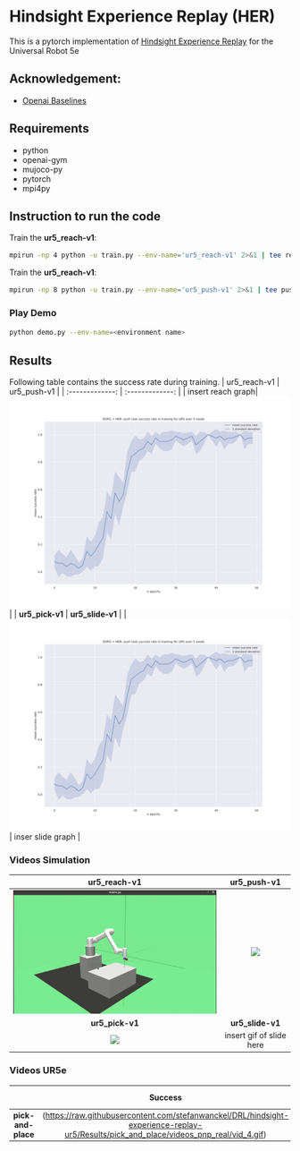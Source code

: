 # Hindsight Experience Replay (HER)
This is a pytorch implementation of [Hindsight Experience Replay](https://arxiv.org/abs/1707.01495) for the Universal Robot 5e

## Acknowledgement:
- [Openai Baselines](https://github.com/openai/baselines)

## Requirements
- python
- openai-gym
- mujoco-py
- pytorch
- mpi4py

## Instruction to run the code
Train the **ur5_reach-v1**:
```bash
mpirun -np 4 python -u train.py --env-name='ur5_reach-v1' 2>&1 | tee reach.log
```
Train the **ur5_reach-v1**:
```bash
mpirun -np 8 python -u train.py --env-name='ur5_push-v1' 2>&1 | tee push.log
```

### Play Demo
```bash
python demo.py --env-name=<environment name>
```

## Results
Following table contains the success rate during training.
| ur5_reach-v1 | ur5_push-v1 |
| :-------------: | :-------------: |
| insert reach graph| <img src="https://raw.githubusercontent.com/stefanwanckel/DRL/master/hindsight-experience-replay-ur5/Results/figures/success_rate_ur5push.svg" width=600> |
| **ur5_pick-v1** | **ur5_slide-v1** |
| <img src="https://raw.githubusercontent.com/stefanwanckel/DRL/master/hindsight-experience-replay-ur5/Results/figures/success_rate_ur5push.svg" width=600> | inser slide graph |
### Videos Simulation
| ur5_reach-v1 | ur5_push-v1 |
| :-------------: | :-------------: |
| <img src="https://raw.githubusercontent.com/stefanwanckel/DRL/master/hindsight-experience-replay-ur5/Results/videos/ur5_reach-v1_ddpg-her_2021-05-07.gif" width=600> | <img src="https://raw.githubusercontent.com/stefanwanckel/DRL/master/hindsight-experience-replay-ur5/Results/videos/ur5_push-v1_ddpg-her_2021-05-13.gif" width=600> |
| **ur5_pick-v1** | **ur5_slide-v1** |
|<img src="https://raw.githubusercontent.com/stefanwanckel/DRL/master/hindsight-experience-replay-ur5/Results/videos/ur5_pick-v1_ddpg-her_2021-05-20.gif" width=600> | insert gif of slide here |

### Videos UR5e
| | **Success** | **Semi-Success** | **Fail** |
| :-------------: | :-------------: | :-------------: | :-------------: | 
| **pick-and-place** | (https://raw.githubusercontent.com/stefanwanckel/DRL/hindsight-experience-replay-ur5/Results/pick_and_place/videos_pnp_real/vid_4.gif) | <img src="https://Results/pick_and_place/videos_pnp_real/vid_17.gif" width=50> | <img src="https://raw.githubusercontent.com/stefanwanckel/DRL/hindsight-experience-replay-ur5/Results/pick_and_place/videos_pnp_real/vid_18.gif" width=300> |


